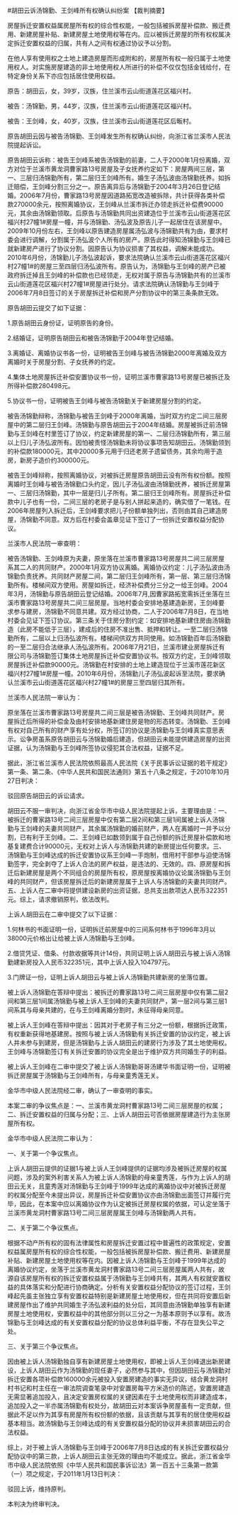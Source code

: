 #胡田云诉汤锦勤、王剑峰所有权确认纠纷案 
【裁判摘要】

房屋拆迁安置权益属房屋所有权的综合性权能，一般包括被拆房屋补偿款、搬迁费用、新建房屋补贴、新建房屋土地使用权等在内。应以被拆迁房屋的所有权权属决定拆迁安置权益的归属，共有人之间有权通过协议予以分割。

在他人享有使用权之土地上建造房屋而形成附和的，房屋所有权一般归属于土地使用权人。对实施房屋建造的非土地使用权人所进行的补偿不仅仅包括金钱给付，在特定身份关系下亦应包括居住使用权益。



原告：胡田云，女，39岁，汉族，住兰溪市云山街道莲花区福兴村。

被告：汤锦勤，男，44岁，汉族，住兰溪市云山街道莲花区福兴村。

被告：王剑峰，女，40岁，汉族，住兰溪市云山街道莲花区后畈村。

原告胡田云因与被告汤锦勤、王剑峰发生所有权确认纠纷，向浙江省兰溪市人民法院提起诉讼。

原告胡田云诉称：被告王剑峰系被告汤锦勤的前妻，二人于2000年1月份离婚，双方对位于兰溪市黄龙洞曹家路13号房屋及子女抚养约定如下：房屋两间三层，第一、三层归汤锦勤所有，第二层归王剑峰所有。婚生子汤弘波由汤锦勤抚养。如拆迁赔偿，王剑峰分割三分之一。原告离异后与汤锦勤于2004年3月26日登记结婚。2006年7月份，曹家路13号房屋因道路拓宽改造被拆除，共计获得各类补偿款270000余元，按照离婚协议，王剑峰从兰溪市拆迁办领走拆迁补偿费90000元，其余由汤锦勤领取。后原告与汤锦勤共同出资建造位于兰溪市云山街道莲花区福兴村27幢1#房屋一幢，并与汤锦勤、汤弘波及原告儿子一起居住在该房屋中。2009年10月份左右，王剑峰以原告建造房屋属汤弘波与汤锦勤共有为由，要求村委会进行调解，分割属于汤弘波个人所有的房产。原告此时得知汤锦勤与王剑峰已就新建房产进行了协议分割。因原告认为协议损害了其权益，调解未能成功。2010年6月份，汤锦勤儿子汤弘波起诉，要求法院确认兰溪市云山街道莲花区福兴村27幢1#的房屋三至四层归汤弘波所有。原告认为，汤锦勤与王剑峰的房产已被政府拆迁掉且王剑峰的补偿款也已经领走，无权对属于原告与汤锦勤共有的兰溪市云山街道莲花区福兴村27幢1#房屋进行处分。请求法院确认汤锦勤与王剑峰于2006年7月8日签订的关于房屋拆迁补偿和房产分割协议中的第三条条款无效。

原告胡田云提交了如下证据：

1.原告胡田云身份证，证明原告的身份。

2.结婚证，证明原告胡田云和被告汤锦勤于2004年登记结婚。

3.离婚证、离婚协议书各一份，证明被告王剑峰与被告汤锦勤2000年离婚及双方离婚时关于房屋分割、子女抚养的约定。

4.集体土地房屋拆迁补偿安置协议书一份，证明兰溪市曹家路13号房屋已被拆迁及所得补偿款280498元。

5.协议书一份，证明被告王剑峰与被告汤锦勤关于新建房屋分割的约定。

被告汤锦勤辩称，汤锦勤与被告王剑峰于2000年离婚，当时双方约定二间三层房屋中的第二层归王剑峰。汤锦勤与原告胡田云于2004年结婚。房屋被拆迁前汤锦勤与王剑峰在村里签订了协议，约定新建房屋的第一、二层归汤锦勤所有，第三层以上归儿子汤弘波所有。因怕被责怪汤锦勤未将协议事项告知胡田云。汤锦勤领到的补偿款180000元，其中20000多元用于归还老房子遗留债务，其余均用于造房，新房子造价约300000元。

被告王剑峰辩称，按照离婚协议，对被拆迁房屋原告胡田云没有所有权份额。按照离婚时王剑峰与被告汤锦勤口头约定，因儿子汤弘波由汤锦勤抚养，被拆迁房屋第一、三层归汤锦勤，其中一层是归儿子所有。第二层归王剑峰所有。房屋拆迁补偿款中儿子也有一份，二间三层的老房子是与别人拼起来造的，确实借了一笔钱。在2006年房屋列入拆迁后，王剑峰要求把儿子份额单独列出，否则由其自己建造房屋，汤锦勤不同意。双方后在村委会盖章见证下签订了一份拆迁安置权益分配协议。

兰溪市人民法院一审查明：

被告汤锦勤、王剑峰原为夫妻，原坐落在兰溪市曹家路13号房屋共二间三层房屋系其二人的共同财产。2000年1月双方协议离婚。离婚协议约定：儿子汤弘波由汤锦勤负责抚养。共同财产房屋二间，第二层归王剑峰所有，第一层、第三层归汤锦勤所有。楼梯间双方使用。房屋如拆迁，经济补偿费分三分之一给王剑峰。2004年3月，汤锦勤与原告胡田云登记结婚。2006年7月,因曹家路拓宽需拆迁坐落在兰溪市曹家路13号房屋共二间三层房屋。当地村委会安排地基建造新房，王剑峰要求参与建房，汤锦勤不同意共建。双方经过协商，二人于2006年7月8日，在当地村委会见证下签订协议。第三条关于住房分割约定：如安排地基新建住房由汤锦勤造（此房不能低于三层），建成后的住房不准出售、抵押和转让。一至二层归汤锦勤所有，二层以上归汤弘波所有。楼梯间供双方共同使用。如汤锦勤百年后汤锦勤的一至二层归合法继承人汤弘波所有。2006年7月21日，兰溪市建业房屋拆迁有限公司与汤锦勤签订集体土地房屋拆迁补偿安置协议书。按双方约定，王剑峰领取房屋拆迁补偿款90000元。汤锦勤在村安排的土地上建造现位于兰溪市莲花新区福兴村27幢1#房屋一幢。2010年6月份，汤锦勤儿子汤弘波起诉至法院，要求确认兰溪市云山街道莲花区福兴村27幢1#的房屋三至四层归其所有。

兰溪市人民法院一审认为：

原坐落在兰溪市曹家路13号房屋共二间三层是被告汤锦勤、王剑峰共同财产。房屋拆迁后所得的补偿金及由村安排地基新建住房是物的形态转变。汤锦勤、王剑峰有权对自己所有的财产享有处分权，所签订的协议是汤锦勤与王剑峰真实意思表示。讼争房虽系原告胡田云与汤锦勤婚后建造，但胡田云未能提供建造房屋的出资证据，认为汤锦勤与王剑峰所签协议侵犯其合法权益，证据不足。

据此，浙江省兰溪市人民法院依照最高人民法院《关于民事诉讼证据的若干规定》第一条、第二条、《中华人民共和国民法通则》第五十八条之规定，于2010年10月27日判决：

驳回原告胡田云的诉讼请求。

胡田云不服一审判决，向浙江省金华市中级人民法院提起上诉，主要理由是：一、被拆迁的曹家路13号二间三层房屋中仅有第二层2间和第三层1间属被上诉人汤锦勤与王剑峰的夫妻共同财产，其余属汤锦勤的婚前财产，两人在离婚时一并予以分割，已有利于王剑峰。二、王剑峰已如数领到属于自己份额的拆迁房屋补偿款和地基复建费合计90000元，无权对上诉人与汤锦勤共建的新房提出任何要求。三、汤锦勤与王剑峰达成的拆迁安置协议系王剑峰一手炮制，借用村干部参与迫使汤锦勤签字，完全剥夺了上诉人合法的房产权益，是违法的、无效的。四、原房屋和拆迁后新建房屋是两个不同组合的房屋所有权，原房屋按离婚协议论属汤锦勤与王剑峰的共同财产，但该房屋拆迁后的新建房屋属于上诉人与汤锦勤的夫妻共同财产。五、上诉人在二审中将提供建设新房的出资证据，总共支出款项达人民币322351元。综上，请求撤销原判，依法改判。

上诉人胡田云在二审中提交了以下证据：

1.何林书的书面证明一份，证明拆迁前房屋中的三间系何林书于1996年3月以38000元价格出让给被上诉人汤锦勤与王剑峰。

2.借贷凭证、借条、付款收据等共计14份，共同证明上诉人胡田云与被上诉人汤锦勤建新房投入人民币322351元，其中上诉人投入104797元。

3.门牌证一份，证明上诉人胡田云与被上诉人汤锦勤共建新房的坐落位置。

被上诉人汤锦勤在答辩中提出：被拆迁的曹家路13号二间三层房屋中仅有第二层2间和第三层1间属汤锦勤与被上诉人王剑峰的夫妻共同财产，第一层2间与第三层1间系其与母亲共建的，在与王剑峰离婚分割时，未征得母亲同意。

被上诉人王剑峰在答辩中提出：因其对于老房子有三分之一份额，根据拆迁政策，有权重新获得地基建房。按照与被上诉人汤锦勤有关拆迁安置的协议约定，被上诉人并未参与到建房，但是汤锦勤与上诉人胡田云的建房行为涉及了其土地使用权。王剑峰与汤锦勤签订有关拆迁安置的协议完全是出于维护双方共同婚生子的利益。

被上诉人王剑峰在二审中提交了被上诉人汤锦勤哥哥汤建华书面证明一份，证明被拆迁房屋属于汤锦勤与王剑峰所有，与母亲童秀莲无关。

金华市中级人民法院经二审，确认了一审查明的事实。

本案二审的争议焦点是：一、兰溪市黄龙洞村曹家路13号二间三层房屋的权属；二、拆迁安置权益的归属与分配；三、上诉人胡田云可否依据房屋建造行为主张房屋所有权。

金华市中级人民法院二审认为：

一、关于第一个争议焦点。

上诉人胡田云提供的证据1与被上诉人王剑峰提供的证据均涉及被拆迁房屋的权属问题，涉及的案外利害关系人为被上诉人汤锦勤的母亲童秀莲，与作为上诉人的胡田云无关，且童秀莲对汤锦勤与王剑峰于1999年达成的离婚协议中对被拆迁房屋的权属分配至今未提出异议，房屋拆迁补偿安置协议亦由汤锦勤出面签订并履行完毕，因此，在本案中应以离婚协议作为认定被拆迁房屋权属的依据，可认定坐落于兰溪市黄龙洞村曹家路13号二间三层房屋属王剑峰与汤锦勤两人共有。

二、关于第二个争议焦点。

根据不动产所有权的固有法律属性和房屋拆迁安置过程中普遍性的政策规定，安置权益属房屋所有权的综合性权能，一般包括被拆房屋补偿款、搬迁费用、新建房屋补贴、新建房屋土地使用权等在内。因被上诉人汤锦勤与王剑峰于1999年达成的离婚协议约定，坐落于兰溪市黄龙洞村曹家路13号二间三层房屋属两人共有，故源自该房屋所有权的拆迁安置权益属于汤锦勤与王剑峰共有，其两人有权就安置权益的具体落实和分配进行协商确定。分析有关安置权益分配协议的签订过程，王剑峰起先虽主张独立享有安置权益特别是新建房屋土地使用权，但在共同将安置后新建房屋作出了维护共同婚生子汤弘波利益的处分后，其同意由汤锦勤单独享有新建房屋土地使用权，安置权益中的其他部分则以三分之一为基本原则予以享有。故汤锦勤与王剑峰达成的有关安置权益分配的协议总体利益平衡，不存在显失公平之处。

三、关于第三个争议焦点。

因由被上诉人汤锦勤独自享有新建房屋土地使用权，即被上诉人王剑峰退出新房建设，上诉人胡田云作为汤锦勤的现任妻子，必然参与其中，但因胡田云与汤锦勤对拆迁安置各项补偿款160000余元被投入安置房建造的事实无异议，结合黄龙洞村村书记和村主任在一审法院调查笔录中对安置房每平方米造价的陈述，安置房建造无需显著追加投入，且决定安置房权属的关键因素在于土地使用权而非建造成本，追加投入之一半亦属汤锦勤有权处分，故胡田云对本案诉争房屋虽有一定贡献，但据此不足以作为其享有房屋所有权份额的依据，且该贡献与其享有的居住使用权益基本相当。故汤锦勤与王剑峰达成的有关安置权益分配的协议并未损害胡田云的合法权益。

综上，对于被上诉人汤锦勤与王剑峰于2006年7月8日达成的有关拆迁安置权益分配协议中的第三款，上诉人胡田云主张无效的理由均不能成立。据此，浙江省金华市中级人民法院依照《中华人民共和国民事诉讼法》第一百五十三条第一款第（一）项之规定，于2011年1月13日判决：

驳回上诉，维持原判。

本判决为终审判决。


